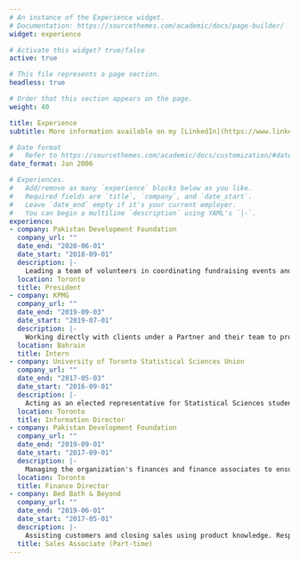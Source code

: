 ```yaml
---
# An instance of the Experience widget.
# Documentation: https://sourcethemes.com/academic/docs/page-builder/
widget: experience

# Activate this widget? true/false
active: true

# This file represents a page section.
headless: true

# Order that this section appears on the page.
weight: 40

title: Experience
subtitle: More information available on my [LinkedIn](https://www.linkedin.com/in/khizer-asad-bb5831101/)

# Date format
#   Refer to https://sourcethemes.com/academic/docs/customization/#date-format
date_format: Jan 2006

# Experiences.
#   Add/remove as many `experience` blocks below as you like.
#   Required fields are `title`, `company`, and `date_start`.
#   Leave `date_end` empty if it's your current employer.
#   You can begin a multiline `description` using YAML's `|-`.
experience:
- company: Pakistan Development Foundation
  company_url: ""
  date_end: "2020-06-01"
  date_start: "2018-09-01"
  description: |-
    Leading a team of volunteers in coordinating fundraising events and educational platforms for the benefit of marginalized communities in Pakistan. Coordinating and actively working with marketing, finance, and event planning staff was my chief responsibility in order to maximize the organization's efficiency.
  location: Toronto
  title: President
- company: KPMG
  company_url: ""
  date_end: "2019-09-03"
  date_start: "2019-07-01"
  description: |-
    Working directly with clients under a Partner and their team to produce audit reports or provide accounting services. I was assigned individual tasks which had to be completed under strict deadlines, usually on a daily or weekly basis. These tasks entailed extensive data parsing, writing reports, and reviewing others reports; all using a variety of data management and word processing software.
  location: Bahrain
  title: Intern
- company: University of Toronto Statistical Sciences Union
  company_url: ""
  date_end: "2017-05-03"
  date_start: "2016-09-01"
  description: |-
    Acting as an elected representative for Statistical Sciences students at the University of Toronto with the goal of satisfying their needs by acting as a liaison between the student body and the faculty.
  location: Toronto
  title: Information Director  
- company: Pakistan Development Foundation
  company_url: ""
  date_end: "2019-09-01"
  date_start: "2017-09-01"
  description: |-
    Managing the organization's finances and finance associates to ensure that our budget was most effectively utilized and charitable fundraising was maximized. 
  location: Toronto
  title: Finance Director
- company: Bed Bath & Beyond
  company_url: ""
  date_end: "2019-06-01"
  date_start: "2017-05-01"
  description: |-
    Assisting customers and closing sales using product knowledge. Responsibilities also included arranging the appearance of the store to maximize sales, and managing stock. 
  title: Sales Associate (Part-time)
---
```

